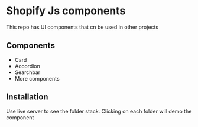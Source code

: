 # Shopify Js components

This repo has UI components that cn be used in other projects

## Components

- Card
- Accordion
- Searchbar
- More components
  
## Installation

Use live server to see the folder stack. Clicking on each folder will demo the component

